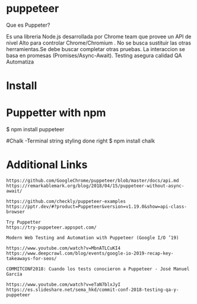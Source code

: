 # puppeteer

Que es Puppeter?

  Es una libreria Node.js desarrollada por Chrome team que provee un API de nivel Alto para controlar Chrome/Chromium .
  No se busca sustituir las otras herramientas.Se debe buscar completar otras pruebas.
  La interaccion se basa en promesas (Promises/Async-Await).
  Testing asegura calidad
  QA Automatiza

# Install
  # Puppetter with npm
  $ npm install puppeteer
  
  #Chalk -Terminal string styling done right
  $ npm install chalk

# Additional Links

    https://github.com/GoogleChrome/puppeteer/blob/master/docs/api.md
    https://remarkablemark.org/blog/2018/04/15/puppeteer-without-async-await/

    https://github.com/checkly/puppeteer-examples
    https://pptr.dev/#?product=Puppeteer&version=v1.19.0&show=api-class-browser
    
    Try Puppetter
    https://try-puppeteer.appspot.com/

    Modern Web Testing and Automation with Puppeteer (Google I/O ’19)

    https://www.youtube.com/watch?v=MbnATLCuKI4
    https://www.deepcrawl.com/blog/events/google-io-2019-recap-key-takeaways-for-seos/

    COMMITCONF2018: Cuando los tests conocieron a Puppeteer - José Manuel García

    https://www.youtube.com/watch?v=eTaN7blxJyI
    https://es.slideshare.net/sema_hkd/commit-conf-2018-testing-qa-y-puppeteer

